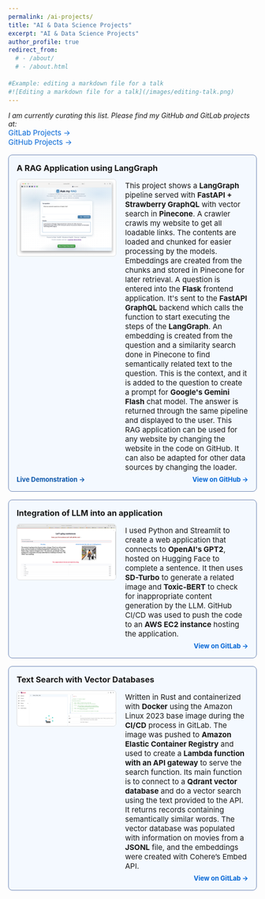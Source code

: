 ```yaml
---
permalink: /ai-projects/
title: "AI & Data Science Projects"
excerpt: "AI & Data Science Projects"
author_profile: true
redirect_from: 
  # - /about/
  # - /about.html

#Example: editing a markdown file for a talk
#![Editing a markdown file for a talk](/images/editing-talk.png)
---
```

*I am currently curating this list. Please find my GitHub and GitLab projects at:*    
<a href="https://github.com/siliconshells/GITLAB_Projects" target="_blank" style="color: #0366d6; text-decoration: none; font-weight: semi-bold; font-size: 15px;">
  GitLab Projects →
</a>            
<a href="https://github.com/siliconshells" target="_blank" style="color: #0366d6; text-decoration: none; font-weight: semi-bold; font-size: 15px;">
  GitHub Projects →
</a>


<div style="display: flex; flex-direction: column; border: 1px solid #6c85b4ff; border-radius: 8px; padding: 16px; margin: 16px 0; max-width: 750px; background-color: #f4f9ffff;">
  
  <div style="flex: 1; ">
    <h3 style="margin: 0 0 12px 0;">A RAG Application using LangGraph</h3>
  </div>

  <div style="display: flex;">
    <!-- Left Column (Title + Image + GitHub Link) -->
    <div style="flex: 0 0 200px; margin-right: 20px;">
      <img src="/images/main_app.png" alt="Project Thumbnail" style="width: 100%; height: auto; border-radius: 6px; border: 1px solid #ddd;" />
    </div>
    <!-- Right Column (Description) -->
    <div style="flex: 1; display: flex;">
      <p style="margin: 0; padding: 4px 0;font-size: 15px;">
        This project shows a <strong>LangGraph</strong> pipeline served with <strong>FastAPI + Strawberry GraphQL</strong> with vector search in <strong>Pinecone</strong>. A crawler crawls my website to get all loadable links. The contents are loaded and chunked for easier processing by the models. Embeddings are created from the chunks and stored in Pinecone for later retrieval.    
        A question is entered into the <strong>Flask</strong> frontend application. It's sent to the <strong>FastAPI GraphQL</strong> backend which calls the function to start executing the steps of the <strong>LangGraph</strong>. An embedding is created from the question and a similarity search done in Pinecone to find semantically related text to the question.    
        This is the context, and it is added to the question to create a prompt for <strong>Google's Gemini Flash</strong> chat model. The answer is returned through the same pipeline and displayed to the user.    
        This RAG application can be used for any website by changing the website in the code on GitHub. It can also be adapted for other data sources by changing the loader.
      </p>  
    </div>
  </div>
  <div style="flex: 1; ">
    <div style="display: flex; align-items: center; justify-content: space-between; margin-top: 3px;font-size: 13px;">
      <a href="https://langgraph-rag.leonardeshun.com" target="_blank" style="color: #0955abff; text-decoration: none; font-weight: bold;">
        Live Demonstration →
      </a>
      <a href="https://github.com/siliconshells/langchain_RAG" target="_blank" style="color: #0366d6; text-decoration: none; font-weight: bold;">
        View on GitHub →
      </a>
    </div>  
  </div>
</div>


<div style="display: flex; flex-direction: column; border: 1px solid #6c85b4ff; border-radius: 8px; padding: 16px; margin: 16px 0; max-width: 750px; background-color: #f4f9ffff;">
  
  <div style="flex: 1; ">
    <h3 style="margin: 0 0 12px 0;">Integration of LLM into an application</h3>
  </div>

  <div style="display: flex;">
    <!-- Left Column (Title + Image + GitHub Link) -->
    <div style="flex: 0 0 200px; margin-right: 20px;">
      <img src="/images/tmb_streamlit_on_aws.png" alt="Project Thumbnail" style="width: 100%; height: auto; border-radius: 6px; border: 1px solid #ddd;" />
    </div>
    <!-- Right Column (Description) -->
    <div style="flex: 1; display: flex;">
      <p style="margin: 0; padding: 4px 0;font-size: 15px;">
        I used Python and  Streamlit to create a web application that connects to <strong>OpenAI's GPT2</strong>, hosted on Hugging Face to complete a sentence. It then uses <strong>SD-Turbo</strong> to generate a related image and <strong>Toxic-BERT</strong> to check for inappropriate content generation by the LLM. GitHub CI/CD was used to push the code to an <strong>AWS EC2 instance</strong> hosting the application.
      </p>
    </div>
  </div>
  <div style="flex: 1; ">
    <div style="text-align: right; margin-top: 3px;font-size: 13px;">
      <a href="https://gitlab.com/dukeaiml/ids721-spring2025/Leonard_Eshun_Mini_Project_Eight" target="_blank" style="color: #0366d6; text-decoration: none; font-weight: bold;">
        View on GitLab →
      </a>
    </div>  
  </div>
</div>


<div style="display: flex; flex-direction: column; border: 1px solid #6c85b4ff; border-radius: 8px; padding: 16px; margin: 16px 0; max-width: 750px; background-color: #f4f9ffff;">
  
  <div style="flex: 1; ">
    <h3 style="margin: 0 0 12px 0;">Text Search with Vector Databases</h3>
  </div>

  <div style="display: flex;">
    <!-- Left Column (Title + Image + GitHub Link) -->
    <div style="flex: 0 0 200px; margin-right: 20px;">
      <img src="/images/tmb_qdrantg.png" alt="Project Thumbnail" style="width: 100%; height: auto; border-radius: 6px; border: 1px solid #ddd;" />
    </div>
    <!-- Right Column (Description) -->
    <div style="flex: 1; display: flex;">
      <p style="margin: 0; padding: 4px 0;font-size: 15px;">
        Written in Rust and containerized with <strong>Docker</strong> using the Amazon Linux 2023 base image during the <strong>CI/CD</strong> process in GitLab. The image was pushed to <strong>Amazon Elastic Container Registry</strong> and used to create a <strong>Lambda function with an API gateway</strong> to serve the search function. Its main function is to connect to a <strong>Qdrant vector database</strong> and do a vector search using the text provided to the API. It returns records containing semantically similar words. The vector database was populated with information on movies from a <strong>JSONL</strong> file, and the embeddings were created with Cohere’s Embed API.
      </p>
    </div>
  </div>
  <div style="flex: 1; ">
    <div style="text-align: right; margin-top: 3px;font-size: 13px;">
    <a href="https://gitlab.com/dukeaiml/ids721-spring2025/leonard_eshun_mini_project_five" target="_blank" style="color: #0366d6; text-decoration: none; font-weight: bold;">
      View on GitLab →
    </a>
  </div>  
  </div>
</div>
